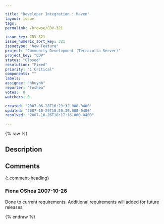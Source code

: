 ```yaml
---

title: "Developer Integration : Maven"
layout: issue
tags: 
permalink: /browse/CDV-321

issue_key: CDV-321
issue_numeric_sort_key: 321
issuetype: "New Feature"
project: "Community Development (Terracotta Server)"
project_key: "CDV"
status: "Closed"
resolution: "Fixed"
priority: "1 Critical"
components: ""
labels: 
assignee: "hhuynh"
reporter: "foshea"
votes:  0
watchers: 0

created: "2007-06-28T16:29:32.000-0400"
updated: "2007-10-29T18:20:39.000-0400"
resolved: "2007-10-26T18:17:16.000-0400"

---
```




{% raw %}



## Description

<div markdown="1" class="description">



</div>

## Comments


{:.comment-heading}
### **Fiona OShea** <span class="date">2007-10-26</span>

<div markdown="1" class="comment">

Done to current requirements.  Additional requirements will added for future releases

</div>



{% endraw %}
